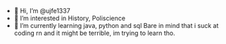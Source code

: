 - 👋 Hi, I’m @ujfe1337
- 👀 I’m interested in History, Poliscience
- 🌱 I’m currently learning java, python and sql
Bare in mind that i suck at coding rn and it might be terrible, im trying to learn tho.
<!---
ujfe1337/ujfe1337 is a ✨ special ✨ repository because its `README.md` (this file) appears on your GitHub profile.
You can click the Preview link to take a look at your changes.
--->
